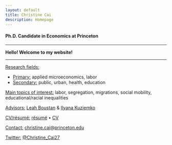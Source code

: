 ```yaml
---
layout: default
title: Christine Cai
description: Homepage
---
```


#### Ph.D. Candidate in Economics at Princeton

<hr />

<strong>Hello! Welcome to my website!</strong>

<hr />


<u>Research fields:</u>
* <u>Primary:</u> applied microeconomics, labor
* <u>Secondary:</u> public, urban, health, education
			
<u>Main topics of interest:</u> labor, segregation, migrations, social mobility, educational/racial inequalities

<u>Advisors:</u> <a href="https://scholar.princeton.edu/lboustan/home">Leah Boustan</a> & <a href="https://scholar.princeton.edu/kuziemko/home">Ilyana Kuziemko</a>
	
<u>CV/résumé:</u> <a href="/assets/pdf/Christine_Cai_resume.pdf">résumé</a> • <a href="/assets/pdf/Christine_Cai_CV.pdf">CV</a>

<u>Contact:</u> <a href="mailto:christine.cai@princeton.edu">christine.cai@princeton.edu</a>

<u>Twitter:</u> <a href="https://twitter.com/Christine_Cai27">@Christine_Cai27</a>
